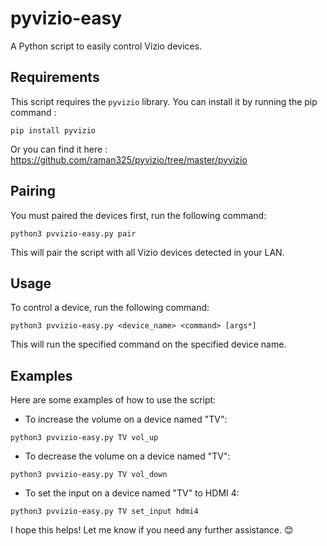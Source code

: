 # pyvizio-easy

A Python script to easily control Vizio devices.

## Requirements

This script requires the `pyvizio` library. You can install it by running the pip command :  
```
pip install pyvizio
```
Or you can find it here : https://github.com/raman325/pyvizio/tree/master/pyvizio

## Pairing

You must paired the devices first, run the following command:

```
python3 pvvizio-easy.py pair
```

This will pair the script with all Vizio devices detected in your LAN.

## Usage

To control a device, run the following command:

```
python3 pvvizio-easy.py <device_name> <command> [args*]
```

This will run the specified command on the specified device name.

## Examples

Here are some examples of how to use the script:

- To increase the volume on a device named "TV":

```
python3 pvvizio-easy.py TV vol_up
```

- To decrease the volume on a device named "TV":

```
python3 pvvizio-easy.py TV vol_down
```

- To set the input on a device named "TV" to HDMI 4:

```
python3 pvvizio-easy.py TV set_input hdmi4
```


I hope this helps! Let me know if you need any further assistance. 😊
